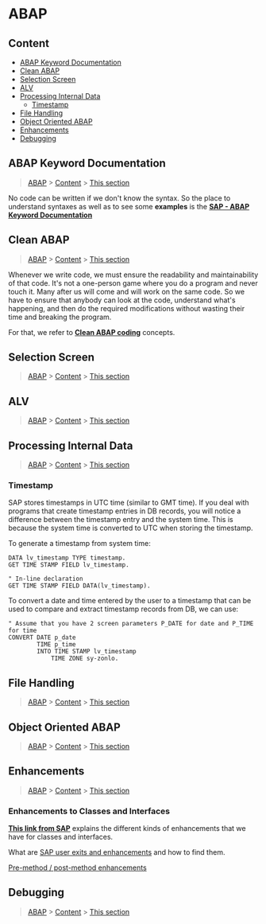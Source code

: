# ABAP

## Content
- [ABAP Keyword Documentation](#abap-keyword-documentation)
- [Clean ABAP](#clean-abap)
- [Selection Screen](#selection-screen)
- [ALV](#alv)
- [Processing Internal Data](#processing-internal-data)
  - [Timestamp](#timestamp)
- [File Handling](#file-handling)
- [Object Oriented ABAP](#object-oriented-abap)
- [Enhancements](#enhancements)
- [Debugging](#debugging)


## ABAP Keyword Documentation

> [ABAP](#abap) > [Content](#content) > [This section](#abap-keyword-documentation)

No code can be written if we don't know the syntax. So the place to understand syntaxes as well as to see some **examples** is the [**SAP - ABAP Keyword Documentation**](https://help.sap.com/doc/abapdocu_752_index_htm/7.52/en-us/abenabap.htm)


## Clean ABAP 

> [ABAP](#abap) > [Content](#content) > [This section](#clean-abap)

Whenever we write code, we must ensure the readability and maintainability of that code.
It's not a one-person game where you do a program and never touch it.
Many after us will come and will work on the same code. So we have to ensure that anybody can look at the code, understand what's happening, and then do the required modifications without wasting their time and breaking the program.

For that, we refer to [**Clean ABAP coding**](https://github.com/SAP/styleguides/blob/main/clean-abap/CleanABAP.md) concepts.


## Selection Screen

> [ABAP](#abap) > [Content](#content) > [This section](#selection-screen)

## ALV

> [ABAP](#abap) > [Content](#content) > [This section](#alv)

## Processing Internal Data

> [ABAP](#abap) > [Content](#content) > [This section](#file-handling)

### Timestamp
SAP stores timestamps in UTC time (similar to GMT time).
If you deal with programs that create timestamp entries in DB records, you will notice a difference between the timestamp entry and the system time. This is because the system time is converted to UTC when storing the timestamp.

To generate a timestamp from system time:
```ABAP
DATA lv_timestamp TYPE timestamp.
GET TIME STAMP FIELD lv_timestamp.

" In-line declaration
GET TIME STAMP FIELD DATA(lv_timestamp).
```

To convert a date and time entered by the user to a timestamp that can be used to compare and extract timestamp records from DB, we can use:
```ABAP
" Assume that you have 2 screen parameters P_DATE for date and P_TIME for time
CONVERT DATE p_date
        TIME p_time
        INTO TIME STAMP lv_timestamp
            TIME ZONE sy-zonlo.
```

## File Handling

> [ABAP](#abap) > [Content](#content) > [This section](#file-handling)

## Object Oriented ABAP

> [ABAP](#abap) > [Content](#content) > [This section](#object-oriented-abap)

## Enhancements

> [ABAP](#abap) > [Content](#content) > [This section](#enhancements)

### Enhancements to Classes and Interfaces
[**This link from SAP**](https://help.sap.com/saphelp_snc700_ehp01/helpdata/en/58/4fb541d3d52d31e10000000a155106/frameset.htm) explains the different kinds of enhancements that we have for classes and interfaces.

What are [SAP user exits and enhancements](https://www.stechies.com/sap-user-exits-and-enhancements/) and how to find them.

[Pre-method / post-method enhancements](https://wiki.scn.sap.com/wiki/display/ABAP/Step+by+step+to+enhance+ABAP+code+via+post+exit)

## Debugging

> [ABAP](#abap) > [Content](#content) > [This section](#debugging)
